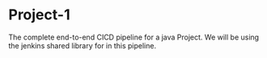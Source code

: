 # Project-1
The complete end-to-end CICD pipeline for a java Project.
We will be using the jenkins shared library for in this pipeline. 
